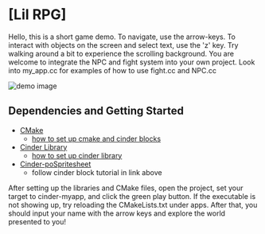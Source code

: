 # [Lil RPG]


Hello, this is a short game demo. To navigate, use the arrow-keys. To interact with 
objects on the screen and select text, use the 'z' key. Try walking around
a bit to experience the scrolling background. You are welcome to integrate the
NPC and fight system into your own project. Look into my_app.cc for examples of 
how to use fight.cc and NPC.cc

![demo image](https://pbs.twimg.com/media/EXXTR5YVcAAqBkk?format=png&name=900x900)

Dependencies and Getting Started
---
- [CMake](https://cmake.org/)
  - [how to set up cmake and cinder blocks](https://courses.grainger.illinois.edu/cs126/sp2020/notes/cmake/)
- [Cinder Library](https://libcinder.org/)
  - [how to set up cinder library](https://courses.grainger.illinois.edu/cs126/sp2020/assignments/snake/)
- [Cinder-poSpritesheet](https://github.com/Potion/Cinder-poSpritesheet)
  - follow cinder block tutorial in link above
 
After setting up the libraries and CMake files, open the project, set your target to cinder-myapp, and click the green
play button. If the executable is not showing up, try reloading the CMakeLists.txt
under apps. After that, you should input your name with the arrow keys and explore the world presented to you!
